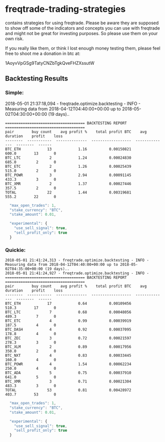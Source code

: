 # freqtrade-trading-strategies
contains strategies for using freqtrade. Please be aware they are supposed to show off some of the indicators and concepts you can use with freqtrade and might not be great for investing purposes. So please use them on your own risk.

If you really like them, or think I lost enough money testing them, please feel free to shoot me a donation in btc at:

1AoyvVpGSg9TatyCNZbTgkQveFHZXssutW


## Backtesting Results

### Simple:

2018-05-01 21:37:18,094 - freqtrade.optimize.backtesting - INFO - Measuring data from 2018-04-12T04:40:00+00:00 up to 2018-05-02T04:30:00+00:00 (19 days)..

```
==================================== BACKTESTING REPORT ====================================
pair        buy count    avg profit %    total profit BTC    avg duration    profit    loss
--------  -----------  --------------  ------------------  --------------  --------  ------
BTC_ETH            13            1.16          0.00150821           600.0        13       0
BTC_LTC             2            1.24          0.00024830           685.0         2       0
BTC_ETC             2            1.26          0.00025439           515.0         2       0
BTC_POWR            3            2.94          0.00091145           433.3         3       0
BTC_XMR             2            1.37          0.00027446           357.5         2       0
TOTAL              22            1.44          0.00319681           555.2        22       0

```

``` javascript
  "max_open_trades": 1,
  "stake_currency": "BTC",
  "stake_amount": 0.01,

  "experimental": {
    "use_sell_signal": true,
    "sell_profit_only": true
  }
```

### Quickie:

```
2018-05-01 21:41:24,313 - freqtrade.optimize.backtesting - INFO - Measuring data from 2018-04-12T04:40:00+00:00 up to 2018-05-02T04:35:00+00:00 (19 days)..
2018-05-01 21:41:24,927 - freqtrade.optimize.backtesting - INFO -
==================================== BACKTESTING REPORT ====================================
pair        buy count    avg profit %    total profit BTC    avg duration    profit    loss
--------  -----------  --------------  ------------------  --------------  --------  ------
BTC_ETH            17            0.64          0.00109456           510.3        17       0
BTC_LTC             7            0.68          0.00048056           489.3         7       0
BTC_ETC             4            0.99          0.00039919           187.5         4       0
BTC_DASH            4            0.92          0.00037095           178.8         4       0
BTC_ZEC             3            0.72          0.00021597           278.3         3       0
BTC_XLM             2            0.89          0.00017956           350.0         2       0
BTC_NXT             4            0.83          0.00033445           160.0         4       0
BTC_POWR            4            1.54          0.00062234           250.0         4       0
BTC_ADA             5            0.75          0.00037910           641.0         5       0
BTC_XMR             3            0.71          0.00021304           483.3         3       0
TOTAL              53            0.81          0.00428972           403.7        53       0

```

``` javascript
  "max_open_trades": 1,
  "stake_currency": "BTC",
  "stake_amount": 0.01,

  "experimental": {
    "use_sell_signal": true,
    "sell_profit_only": true
  }
```
